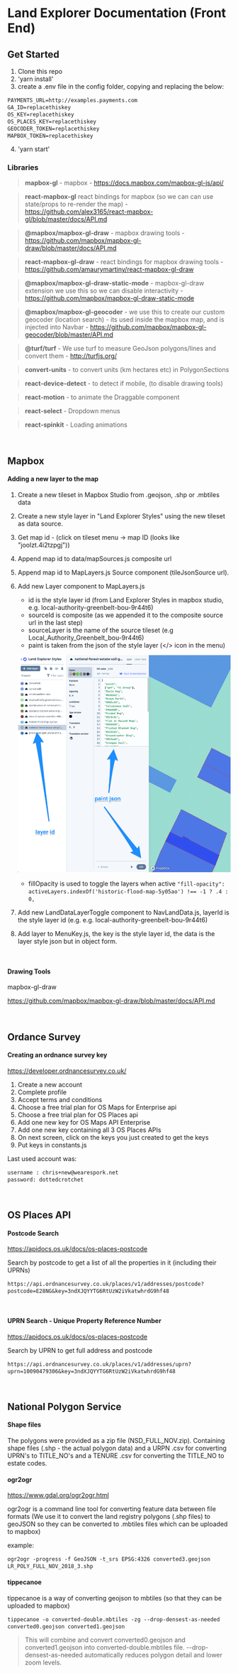 # Land Explorer Documentation (Front End)

## Get Started

1. Clone this repo
2. 'yarn install'
3. create a .env file in the config folder, copying and replacing the below:
```
PAYMENTS_URL=http://examples.payments.com
GA_ID=replacethiskey
OS_KEY=replacethiskey
OS_PLACES_KEY=replacethiskey
GEOCODER_TOKEN=replacethiskey
MAPBOX_TOKEN=replacethiskey
```
4. 'yarn start'

### Libraries
>**mapbox-gl** 
    - mapbox
    - https://docs.mapbox.com/mapbox-gl-js/api/
    
>**react-mapbox-gl** 
    react bindings for mapbox (so we can can use state/props to re-render the map)
    - https://github.com/alex3165/react-mapbox-gl/blob/master/docs/API.md
    
>**@mapbox/mapbox-gl-draw** 
    - mapbox drawing tools
    - https://github.com/mapbox/mapbox-gl-draw/blob/master/docs/API.md
    
>**react-mapbox-gl-draw** 
    - react bindings for mapbox drawing tools
    - https://github.com/amaurymartiny/react-mapbox-gl-draw
    
>**@mapbox/mapbox-gl-draw-static-mode**
    - mapbox-gl-draw extension we use this so we can disable interactivity
    - https://github.com/mapbox/mapbox-gl-draw-static-mode
    
>**@mapbox/mapbox-gl-geocoder**
    - we use this to create our custom geocoder (location search) - its used inside the mapbox map, and is injected into Navbar
    - https://github.com/mapbox/mapbox-gl-geocoder/blob/master/API.md
    
> **@turf/turf**
    - We use turf to measure GeoJson polygons/lines and convert them
    - http://turfjs.org/
    
> **convert-units**
    - to convert units (km hectares etc) in PolygonSections
    
>**react-device-detect**
    - to detect if mobile, (to disable drawing tools)
    
>**react-motion**
    - to animate the Draggable component
    
>**react-select**
    - Dropdown menus
    
>**react-spinkit**
    - Loading animations

<br/>

## Mapbox 

#### Adding a new layer to the map

1) Create a new tileset in Mapbox Studio from .geojson, .shp or .mbtiles data
2) Create a new style layer in "Land Explorer Styles" using the new tileset as data source.
3) Get map id - (click on tileset menu -> map ID (looks like "joolzt.4i2tzpgj"))
4) Append map id to data/mapSources.js composite url
5) Append map id to MapLayers.js Source component (tileJsonSource url).
5) Add new Layer component to MapLayers.js
    * id is the style layer id (from Land Explorer Styles in mapbox studio, e.g. local-authority-greenbelt-bou-9r44t6)
    * sourceId is composite (as we appended it to the composite source url in the last step)
    * sourceLayer is the name of the source tileset (e.g Local_Authority_Greenbelt_bou-9r44t6)
    * paint is taken from the json of the style layer (</> icon in the menu)
    
    ![alt text](./docs/mapboxstylejson.png "paint json")
    * fillOpacity is used to toggle the layers when active
        ```"fill-opacity": activeLayers.indexOf('historic-flood-map-5y05ao') !== -1 ? .4 : 0,```
6) Add new LandDataLayerToggle component to NavLandData.js, layerId is the style layer id (e.g. e.g. local-authority-greenbelt-bou-9r44t6)
7) Add layer to MenuKey.js, the key is the style layer id, the data is the layer style json but in object form.

<br/>

#### Drawing Tools

mapbox-gl-draw

https://github.com/mapbox/mapbox-gl-draw/blob/master/docs/API.md


<br/>

## Ordance Survey
#### Creating an ordnance survey key

https://developer.ordnancesurvey.co.uk/
1) Create a new account
2) Complete profile
3) Accept terms and conditions
4) Choose a free trial plan for OS Maps for Enterprise api
5) Choose a free trial plan for OS Places api
6) Add one new key for OS Maps API Enterprise
7) Add one new key containing all 3 OS Places APIs
8) On next screen, click on the keys you just created to get the keys
9) Put keys in constants.js

Last used account was:

    username : chris+new@wearespork.net
    password: dottedcrotchet
<br/>

## OS Places API

#### Postcode Search

https://apidocs.os.uk/docs/os-places-postcode

Search by postcode to get a list of all the properties in it (including their UPRNs)
    
    https://api.ordnancesurvey.co.uk/places/v1/addresses/postcode?postcode=E28NG&key=3ndXJQYYTG6RtUzW2iVkatwhrdG9hf48
        
<br/>

#### UPRN Search - Unique Property Reference Number

https://apidocs.os.uk/docs/os-places-postcode

Search by UPRN to get full address and postcode

    https://api.ordnancesurvey.co.uk/places/v1/addresses/uprn?uprn=10090479306&key=3ndXJQYYTG6RtUzW2iVkatwhrdG9hf48
      
<br/>

## National Polygon Service

#### Shape files
The polygons were provided as a zip file (NSD_FULL_NOV.zip).
Containing shape files (.shp - the actual polygon data) and a URPN .csv for converting UPRN's to TITLE_NO's
and a TENURE .csv for converting the TITLE_NO to estate codes.


#### ogr2ogr

https://www.gdal.org/ogr2ogr.html

ogr2ogr is a command line tool for converting feature data between file formats
(We use it to convert the land registry polygons (.shp files) to geoJSON so they can be converted to .mbtiles files which can be uploaded to mapbox)

example:

    ogr2ogr -progress -f GeoJSON -t_srs EPSG:4326 converted3.geojson LR_POLY_FULL_NOV_2018_3.shp

#### tippecanoe

tippecanoe is a way of converting geojson to mbtiles (so that they can be uploaded to mapbox)

    tippecanoe -o converted-double.mbtiles -zg --drop-densest-as-needed  converted0.geojson converted1.geojson
> This will combine and convert converted0.geojson and converted1.geojson into converted-double.mbtiles file.
> --drop-densest-as-needed automatically reduces polygon detail and lower zoom levels.

<br/>
